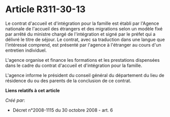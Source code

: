 # Article R311-30-13

Le contrat d'accueil et d'intégration pour la famille est établi par l'Agence nationale de l'accueil des étrangers et des
migrations selon un modèle fixé par arrêté du ministre chargé de l'intégration et signé par le préfet qui a délivré le titre
de séjour. Le contrat, avec sa traduction dans une langue que l'intéressé comprend, est présenté par l'agence à l'étranger au
cours d'un entretien individuel. 

L'agence organise et finance les formations et les prestations dispensées dans le cadre du contrat d'accueil et d'intégration
pour la famille. 

L'agence informe le président du conseil général du département du lieu de résidence du ou des parents de la conclusion de ce
contrat.

**Liens relatifs à cet article**

_Créé par_:

  - Décret n°2008-1115 du 30 octobre 2008 - art. 6
